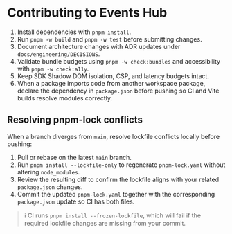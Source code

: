 # Contributing to Events Hub

1. Install dependencies with `pnpm install`.
2. Run `pnpm -w build` and `pnpm -w test` before submitting changes.
3. Document architecture changes with ADR updates under `docs/engineering/DECISIONS`.
4. Validate bundle budgets using `pnpm -w check:bundles` and accessibility with `pnpm -w check:a11y`.
5. Keep SDK Shadow DOM isolation, CSP, and latency budgets intact.
6. When a package imports code from another workspace package, declare the dependency in `package.json` before pushing so CI and Vite builds resolve modules correctly.

## Resolving pnpm-lock conflicts

When a branch diverges from `main`, resolve lockfile conflicts locally before pushing:

1. Pull or rebase on the latest `main` branch.
2. Run `pnpm install --lockfile-only` to regenerate `pnpm-lock.yaml` without altering `node_modules`.
3. Review the resulting diff to confirm the lockfile aligns with your related `package.json` changes.
4. Commit the updated `pnpm-lock.yaml` together with the corresponding `package.json` update so CI has both files.

> ℹ️ CI runs `pnpm install --frozen-lockfile`, which will fail if the required lockfile changes are missing from your commit.
